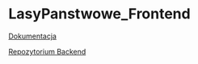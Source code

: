 # LasyPanstwowe_Frontend

[Dokumentacja](docs)

[Repozytorium Backend](https://github.com/MateuszKalata/LasyPanstwowe_Backend)
